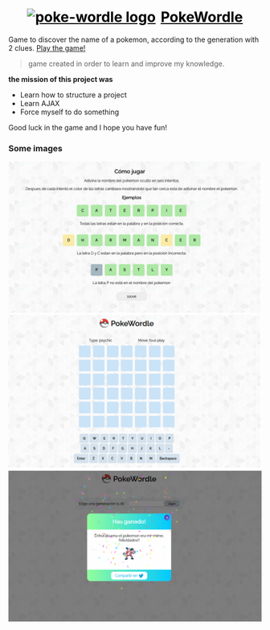 <h1 style="display:flex;justify-content:center; "><a href="https://pokewordle.netlify.app/" style="color:black;" target="_blank" rel="noopener noreferrer"><img width="40" style="margin-right:10px;" src="https://upload.wikimedia.org/wikipedia/commons/thumb/5/51/Pokebola-pokeball-png-0.png/481px-Pokebola-pokeball-png-0.png"  alt="poke-wordle logo">PokeWordle</a></h1>

Game to discover the name of a pokemon, according to the generation with 2 clues. [Play the game!](https://pokewordle.netlify.app/)

> game created in order to learn and improve my knowledge.

**the mission of this project was**

- Learn how to structure a project
- Learn AJAX
- Force myself to do something

Good luck in the game and I hope you have fun!

### **Some images**

![Aprendiendo](/app/assets/game.png)
![Juego](/app/assets/home.png)
![Ganando](/app/assets/winning.png)
